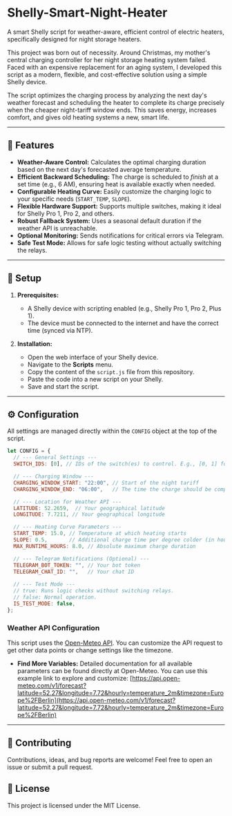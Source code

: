 # Shelly-Smart-Night-Heater

A smart Shelly script for weather-aware, efficient control of electric heaters, specifically designed for night storage heaters.

This project was born out of necessity. Around Christmas, my mother's central charging controller for her night storage heating system failed. Faced with an expensive replacement for an aging system, I developed this script as a modern, flexible, and cost-effective solution using a simple Shelly device.

The script optimizes the charging process by analyzing the next day's weather forecast and scheduling the heater to complete its charge precisely when the cheaper night-tariff window ends. This saves energy, increases comfort, and gives old heating systems a new, smart life.

---

## 🚀 Features

* **Weather-Aware Control:** Calculates the optimal charging duration based on the next day's forecasted average temperature.
* **Efficient Backward Scheduling:** The charge is scheduled to *finish* at a set time (e.g., 6 AM), ensuring heat is available exactly when needed.
* **Configurable Heating Curve:** Easily customize the charging logic to your specific needs (`START_TEMP`, `SLOPE`).
* **Flexible Hardware Support:** Supports multiple switches, making it ideal for Shelly Pro 1, Pro 2, and others.
* **Robust Fallback System:** Uses a seasonal default duration if the weather API is unreachable.
* **Optional Monitoring:** Sends notifications for critical errors via Telegram.
* **Safe Test Mode:** Allows for safe logic testing without actually switching the relays.

---

## 🔧 Setup

1.  **Prerequisites:**
    * A Shelly device with scripting enabled (e.g., Shelly Pro 1, Pro 2, Plus 1).
    * The device must be connected to the internet and have the correct time (synced via NTP).

2.  **Installation:**
    * Open the web interface of your Shelly device.
    * Navigate to the **Scripts** menu.
    * Copy the content of the `script.js` file from this repository.
    * Paste the code into a new script on your Shelly.
    * Save and start the script.

---

## ⚙️ Configuration

All settings are managed directly within the `CONFIG` object at the top of the script.

```javascript
let CONFIG = {
  // --- General Settings ---
  SWITCH_IDS: [0], // IDs of the switch(es) to control. E.g., [0, 1] for a Shelly Pro 2

  // --- Charging Window ---
  CHARGING_WINDOW_START: "22:00", // Start of the night tariff
  CHARGING_WINDOW_END: "06:00",   // The time the charge should be completed

  // --- Location for Weather API ---
  LATITUDE: 52.2659,  // Your geographical latitude
  LONGITUDE: 7.7211, // Your geographical longitude

  // --- Heating Curve Parameters ---
  START_TEMP: 15.0, // Temperature at which heating starts
  SLOPE: 0.5,       // Additional charge time per degree colder (in hours/°C)
  MAX_RUNTIME_HOURS: 8.0, // Absolute maximum charge duration

  // --- Telegram Notifications (Optional) ---
  TELEGRAM_BOT_TOKEN: "", // Your bot token
  TELEGRAM_CHAT_ID: "",   // Your chat ID
  
  // --- Test Mode ---
  // true: Runs logic checks without switching relays.
  // false: Normal operation.
  IS_TEST_MODE: false, 
};
```

### Weather API Configuration

This script uses the [Open-Meteo API](https://open-meteo.com/). You can customize the API request to get other data points or change settings like the timezone.

* **Find More Variables:** Detailed documentation for all available parameters can be found directly at Open-Meteo. You can use this example link to explore and customize:
    [https://api.open-meteo.com/v1/forecast?latitude=52.27&longitude=7.72&hourly=temperature_2m&timezone=Europe%2FBerlin](https://api.open-meteo.com/v1/forecast?latitude=52.27&longitude=7.72&hourly=temperature_2m&timezone=Europe%2FBerlin)

---

## 🤝 Contributing

Contributions, ideas, and bug reports are welcome! Feel free to open an issue or submit a pull request.

## 📄 License

This project is licensed under the MIT License.
